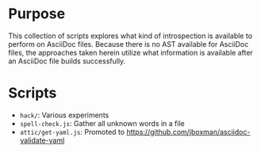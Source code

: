 # Purpose

This collection of scripts explores what kind of introspection is available to
perform on AsciiDoc files. Because there is no AST available for AsciiDoc files,
the approaches taken herein utilize what information is available after an AsciiDoc
file builds successfully.

# Scripts

- `hack/`: Various experiments
- `spell-check.js`: Gather all unknown words in a file
- `attic/get-yaml.js`: Promoted to https://github.com/jboxman/asciidoc-validate-yaml
